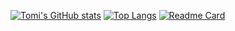 [![Tomi's GitHub stats](https://github-readme-stats.vercel.app/api?username=pintertamas&count_private=true&show_icons=true&theme=dark&border_radius=10)](https://github.com/anuraghazra/github-readme-stats)
[![Top Langs](https://github-readme-stats.vercel.app/api/top-langs/?username=pintertamas&layout=demo)](https://github.com/anuraghazra/github-readme-stats)
[![Readme Card](https://github-readme-stats.vercel.app/api/pin/?username=pintertamas&repo=github-readme-stats)](https://github.com/anuraghazra/github-readme-stats)
